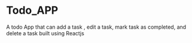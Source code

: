 # Todo_APP
A todo App that can add a task , edit a task, mark task as completed, and delete a task built using Reactjs
